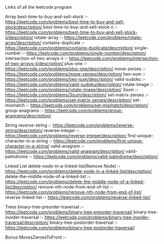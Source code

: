 Links of all the leetcode program

Array
best-time-to-buy-and-sell-stock :- https://leetcode.com/problems/best-time-to-buy-and-sell-stock/description/
best-time-to-buy-and-sell-stock-ii :- https://leetcode.com/problems/best-time-to-buy-and-sell-stock-ii/description/
rotate-array :- https://leetcode.com/problems/rotate-array/description/
contains-duplicate :- https://leetcode.com/problems/contains-duplicate/description/
single-number :- https://leetcode.com/problems/single-number/description/
intersection-of-two-arrays-ii :- https://leetcode.com/problems/intersection-of-two-arrays-ii/description/
plus-one :- https://leetcode.com/problems/plus-one/description/
move-zeroes :- https://leetcode.com/problems/move-zeroes/description/
two-sum :- https://leetcode.com/problems/two-sum/description/
valid-sudoku :- https://leetcode.com/problems/valid-sudoku/description/
rotate-image :- https://leetcode.com/problems/rotate-image/description/
3sum :- https://leetcode.com/problems/3sum/description/
set-matrix-zeroes :- https://leetcode.com/problems/set-matrix-zeroes/description/
set-mismatch :- https://leetcode.com/problems/set-mismatch/description/
group-anagrams :- https://leetcode.com/problems/group-anagrams/description/

String
reverse-string :- https://leetcode.com/problems/reverse-string/description/
reverse-integer :- https://leetcode.com/problems/reverse-integer/description/
first-unique-character-in-a-string :- https://leetcode.com/problems/first-unique-character-in-a-string/
valid-anagram :- https://leetcode.com/problems/valid-anagram/description/
valid-palindrome :- https://leetcode.com/problems/valid-palindrome/description/

Linked List
delete-node-in-a-linked-list(Remove Node) :- https://leetcode.com/problems/delete-node-in-a-linked-list/description/
delete-the-middle-node-of-a-linked-list :- https://leetcode.com/problems/delete-the-middle-node-of-a-linked-list/description/
remove-nth-node-from-end-of-list :- https://leetcode.com/problems/remove-nth-node-from-end-of-list/
reverse-linked-list :- https://leetcode.com/problems/reverse-linked-list/

Trees
binary-tree-preorder-traversal :- https://leetcode.com/problems/binary-tree-preorder-traversal/
binary-tree-inorder-traversal :- https://leetcode.com/problems/binary-tree-inorder-traversal/description/
binary-tree-postorder-traversal :- https://leetcode.com/problems/binary-tree-postorder-traversal/

Bonus
MovesZeroesToFront :- 